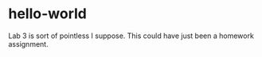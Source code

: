 # hello-world
Lab 3 is sort of pointless I suppose. This could have just been a homework assignment.
